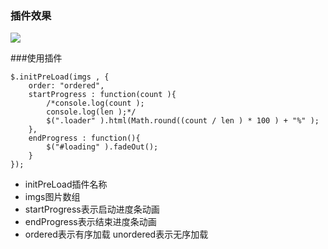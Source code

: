 ### 插件效果

![](http://ozetawl9z.bkt.clouddn.com/201805311907_585.gif)



###使用插件

	$.initPreLoad(imgs , {
		order: "ordered",
		startProgress : function(count ){
			/*console.log(count );
			console.log(len );*/
			$(".loader" ).html(Math.round((count / len ) * 100 ) + "%" );
		},
		endProgress : function(){
			$("#loading" ).fadeOut();
		}
	});
- initPreLoad插件名称
- imgs图片数组
- startProgress表示启动进度条动画
- endProgress表示结束进度条动画
- ordered表示有序加载 unordered表示无序加载